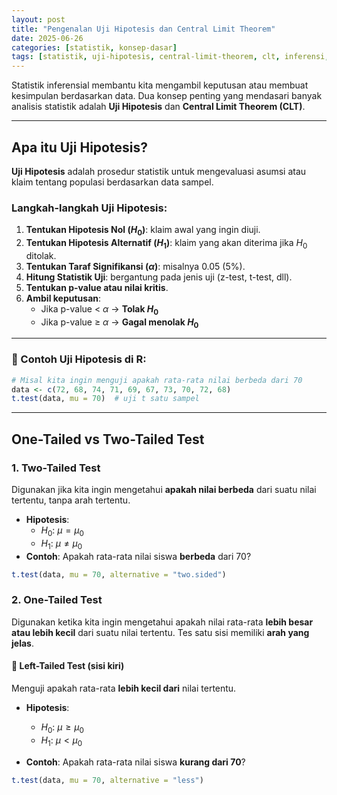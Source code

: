 ```yaml
---
layout: post
title: "Pengenalan Uji Hipotesis dan Central Limit Theorem"
date: 2025-06-26
categories: [statistik, konsep-dasar]
tags: [statistik, uji-hipotesis, central-limit-theorem, clt, inferensi, tailed test]
---
```


Statistik inferensial membantu kita mengambil keputusan atau membuat kesimpulan berdasarkan data. Dua konsep penting yang mendasari banyak analisis statistik adalah **Uji Hipotesis** dan **Central Limit Theorem (CLT)**.

---

## Apa itu Uji Hipotesis?

**Uji Hipotesis** adalah prosedur statistik untuk mengevaluasi asumsi atau klaim tentang populasi berdasarkan data sampel.

### Langkah-langkah Uji Hipotesis:

1. **Tentukan Hipotesis Nol ($H_0$)**: klaim awal yang ingin diuji.  
2. **Tentukan Hipotesis Alternatif ($H_1$)**: klaim yang akan diterima jika $H_0$ ditolak.  
3. **Tentukan Taraf Signifikansi ($\alpha$)**: misalnya 0.05 (5%).  
4. **Hitung Statistik Uji**: bergantung pada jenis uji (z-test, t-test, dll).  
5. **Tentukan p-value atau nilai kritis**.  
6. **Ambil keputusan**:  
   - Jika p-value < $\alpha$ → **Tolak $H_0$**  
   - Jika p-value ≥ $\alpha$ → **Gagal menolak $H_0$**

---

### 🧪 Contoh Uji Hipotesis di R:

```r
# Misal kita ingin menguji apakah rata-rata nilai berbeda dari 70
data <- c(72, 68, 74, 71, 69, 67, 73, 70, 72, 68)
t.test(data, mu = 70)  # uji t satu sampel
```

---

## One-Tailed vs Two-Tailed Test

### 1. **Two-Tailed Test**

Digunakan jika kita ingin mengetahui **apakah nilai berbeda** dari suatu nilai tertentu, tanpa arah tertentu.

- **Hipotesis**:  
  - $H_0$: $\mu = \mu_0$  
  - $H_1$: $\mu \neq \mu_0$  
- **Contoh**: Apakah rata-rata nilai siswa **berbeda** dari 70?

```r
t.test(data, mu = 70, alternative = "two.sided")
```

### 2. **One-Tailed Test**

Digunakan ketika kita ingin mengetahui apakah nilai rata-rata **lebih besar atau lebih kecil** dari suatu nilai tertentu. Tes satu sisi memiliki **arah yang jelas**.

#### 🔸 **Left-Tailed Test** (sisi kiri)

Menguji apakah rata-rata **lebih kecil dari** nilai tertentu.

- **Hipotesis**:  
  - $H_0$: $\mu \geq \mu_0$  
  - $H_1$: $\mu < \mu_0$
  
- **Contoh**: Apakah rata-rata nilai siswa **kurang dari 70**?

```r
t.test(data, mu = 70, alternative = "less")

